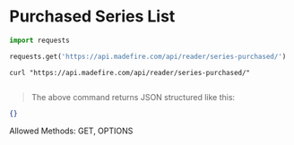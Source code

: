 # Purchased Series List

```python
import requests

requests.get('https://api.madefire.com/api/reader/series-purchased/')
```

```shell
curl "https://api.madefire.com/api/reader/series-purchased/"
```

```javascript
```

> The above command returns JSON structured like this:

```json
{}
```

Allowed Methods: GET, OPTIONS


